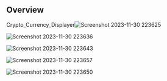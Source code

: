 ## Overview 


Crypto_Currency_Displayer![Screenshot 2023-11-30 223625](https://github.com/Pradhyumna789/Crypto_Currency_Displayer/assets/45138354/d9c4a2d4-efa3-4357-811b-1137f6cadd13)


![Screenshot 2023-11-30 223636](https://github.com/Pradhyumna789/Crypto_Currency_Displayer/assets/45138354/953a679b-b789-4429-a637-ed8347073ecc)


![Screenshot 2023-11-30 223643](https://github.com/Pradhyumna789/Crypto_Currency_Displayer/assets/45138354/c058bcc6-eda6-49e3-bbd8-1b75b8f77e83)


![Screenshot 2023-11-30 223657](https://github.com/Pradhyumna789/Crypto_Currency_Displayer/assets/45138354/c14076bf-0d45-42bb-a1f5-6bed2e287830)


![Screenshot 2023-11-30 223650](https://github.com/Pradhyumna789/Crypto_Currency_Displayer/assets/45138354/bc95c5e7-89a4-48e5-b7f6-21a5f1662e7d)

